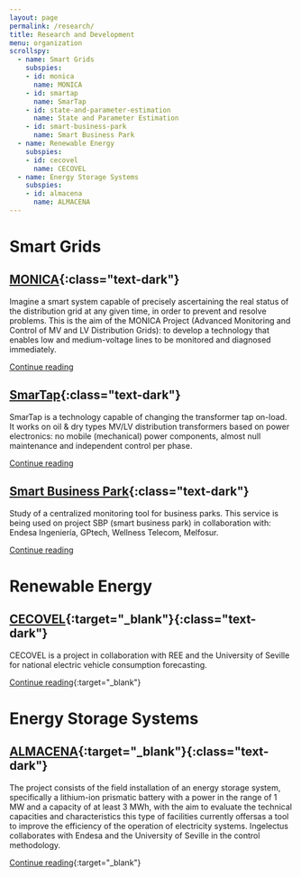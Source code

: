 ```yaml
---
layout: page
permalink: /research/
title: Research and Development
menu: organization
scrollspy:
  - name: Smart Grids
    subspies:
    - id: monica
      name: MONICA
    - id: smartap
      name: SmarTap
    - id: state-and-parameter-estimation
      name: State and Parameter Estimation
    - id: smart-business-park
      name: Smart Business Park
  - name: Renewable Energy
    subspies:
    - id: cecovel
      name: CECOVEL
  - name: Energy Storage Systems
    subspies:
    - id: almacena
      name: ALMACENA
---
```


# Smart Grids

## [MONICA](/research/monica/){:class="text-dark"}

Imagine a smart system capable of precisely ascertaining the real status of the distribution grid at any given time, in order to prevent and resolve problems. This is the aim of the MONICA Project (Advanced Monitoring and Control of MV and LV Distribution Grids): to develop a technology that enables low and medium-voltage lines to be monitored and diagnosed immediately.

[Continue reading](/research/monica/)

## [SmarTap](/research/smartap/){:class="text-dark"}

SmarTap is a technology capable of changing the transformer tap on-load. It works on oil & dry types MV/LV distribution transformers based on power electronics: no mobile (mechanical) power components, almost null maintenance and independent control per phase.

[Continue reading](/research/smartap/)

## [Smart Business Park](/research/smart-business-park/){:class="text-dark"}

Study of a centralized monitoring tool for business parks. This service is being used on project SBP (smart business park) in collaboration with: Endesa Ingeniería, GPtech, Wellness Telecom, Melfosur.

[Continue reading](/research/smart-business-park/)


# Renewable Energy

## [CECOVEL](http://entrelineas.ree.es/cecovel){:target="_blank"}{:class="text-dark"}

CECOVEL is a project in collaboration with REE and the University of Seville for national electric vehicle consumption forecasting.

[Continue reading](http://entrelineas.ree.es/cecovel){:target="_blank"}


# Energy Storage Systems

## [ALMACENA](http://www.ree.es/es/red21/idi/proyectos-idi/proyecto-almacena){:target="_blank"}{:class="text-dark"}

The project consists of the field installation of an energy storage system, specifically a lithium-ion prismatic battery with a power in the range of 1 MW and a capacity of at least 3 MWh, with the aim to evaluate the technical capacities and characteristics this type of facilities currently offersas a tool to improve the efficiency of the operation of electricity systems. Ingelectus collaborates with Endesa and the University of Seville in the control methodology.

[Continue reading](http://www.ree.es/es/red21/idi/proyectos-idi/proyecto-almacena){:target="_blank"}